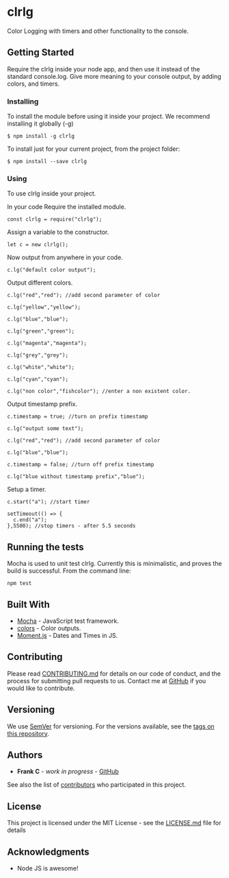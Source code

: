 # clrlg

Color Logging with timers and other functionality to the console.


## Getting Started

Require the clrlg inside your node app, and then use it instead of the standard console.log. Give more meaning to your console output, by adding colors, and timers.

### Installing

To install the module before using it inside your project. We recommend installing it globally (-g)

```
$ npm install -g clrlg 
```

To install just for your current project, from the project folder:

```
$ npm install --save clrlg 
```

### Using

To use clrlg inside your project. 

In your code Require the installed module.

```
const clrlg = require("clrlg");
```

Assign a variable to the constructor.

```
let c = new clrlg();
```

Now output from anywhere in your code.

```
c.lg("default color output");
```

Output different colors.

```
c.lg("red","red"); //add second parameter of color

c.lg("yellow","yellow");

c.lg("blue","blue");

c.lg("green","green");

c.lg("magenta","magenta");

c.lg("grey","grey");

c.lg("white","white");

c.lg("cyan","cyan");

c.lg("non color","fishcolor"); //enter a non existent color.
```

Output timestamp prefix.

```
c.timestamp = true; //turn on prefix timestamp

c.lg("output some text");

c.lg("red","red"); //add second parameter of color

c.lg("blue","blue");

c.timestamp = false; //turn off prefix timestamp

c.lg("blue without timestamp prefix","blue");
```

Setup a timer.

```
c.start("a"); //start timer

setTimeout(() => {
  c.end("a");
},5500); //stop timers - after 5.5 seconds
```

## Running the tests

Mocha is used to unit test clrlg. Currently this is minimalistic, and proves the build is successful. From the command line:

```
npm test
```

## Built With

* [Mocha](https://mochajs.org/) - JavaScript test framework.
* [colors](https://www.npmjs.com/package/colors) - Color outputs.
* [Moment.js](http://momentjs.com/) - Dates and Times in JS.

## Contributing

Please read [CONTRIBUTING.md](https://gist.github.com/PurpleBooth/b24679402957c63ec426) for details on our code of conduct, and the process for submitting pull requests to us. Contact me at [GitHub](https://github.com/frankc60) if you would like to contribute.

## Versioning

We use [SemVer](http://semver.org/) for versioning. For the versions available, see the [tags on this repository](https://github.com/frankc60/clrlg). 

## Authors

* **Frank C** - *work in progress* - [GitHub](https://github.com/frankc60)

See also the list of [contributors](https://github.com/frankc60/clrlg/contributors) who participated in this project.

## License

This project is licensed under the MIT License - see the [LICENSE.md](LICENSE.md) file for details

## Acknowledgments

* Node JS is awesome!